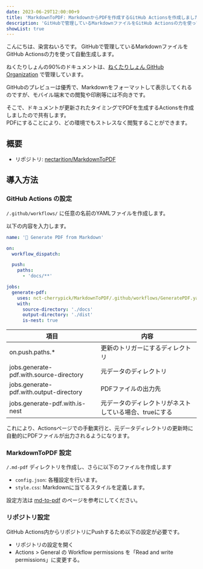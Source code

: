 ```yaml
---
date: 2023-06-29T12:00:00+9
title: 'MarkdownToPDF: MarkdownからPDFを作成するGitHub Actionsを作成しました'
description: 'GitHubで管理しているMarkdownファイルをGitHub Actionsの力を使って自動生成します。'
showList: true
---
```


こんにちは、染宮ねいろです。
GitHubで管理しているMarkdownファイルをGitHub Actionsの力を使って自動生成します。

<!--more-->

ねくたりしょんの90%のドキュメントは、[ねくたりしょん GitHub Organization](https://github.com/nectarition) で管理しています。

GitHubのプレビューは優秀で、Markdownをフォーマットして表示してくれるのですが、モバイル端末での閲覧や印刷等には不向きです。

そこで、ドキュメントが更新されたタイミングでPDFを生成するActionsを作成しましたので共有します。  
PDFにすることにより、どの環境でもストレスなく閲覧することができます。

## 概要

- リポジトリ: [nectarition/MarkdownToPDF](https://github.com/nectarition/MarkdownToPDF)

## 導入方法

### GitHub Actions の設定

`/.github/workflows/` に任意の名前のYAMLファイルを作成します。

以下の内容を入力します。

```yaml
name: '📝 Generate PDF from Markdown'

on:
  workflow_dispatch:

  push:
    paths:
      - 'docs/**'

jobs:
  generate-pdf:
    uses: nct-cherrypick/MarkdownToPDF/.github/workflows/GeneratePDF.yaml@main
    with:
      source-directory: './docs'
      output-directory: './dist'
      is-nest: true
```

| 項目 | 内容 |
| - | - |
| on.push.paths.* | 更新のトリガーにするディレクトリ |
| jobs.generate-pdf.with.source-directory | 元データのディレクトリ |
| jobs.generate-pdf.with.output-directory | PDFファイルの出力先 |
| jobs.generate-pdf.with.is-nest | 元データのディレクトリがネストしている場合、trueにする |

これにより、Actionsページでの手動実行と、元データディレクトリの更新時に自動的にPDFファイルが出力されるようになります。

### MarkdownToPDF 設定

`/.md-pdf` ディレクトリを作成し、さらに以下のファイルを作成します

- `config.json`: 各種設定を行います。
- `style.css`: Markdownに当てるスタイルを定義します。

設定方法は [md-to-pdf](https://github.com/simonhaenisch/md-to-pdf) のページを参考にしてください。

### リポジトリ設定

GitHub Actions内からリポジトリにPushするため以下の設定が必要です。

- リポジトリの設定を開く
- Actions > General の Workflow permissions を「Read and write permissions」に変更する。
